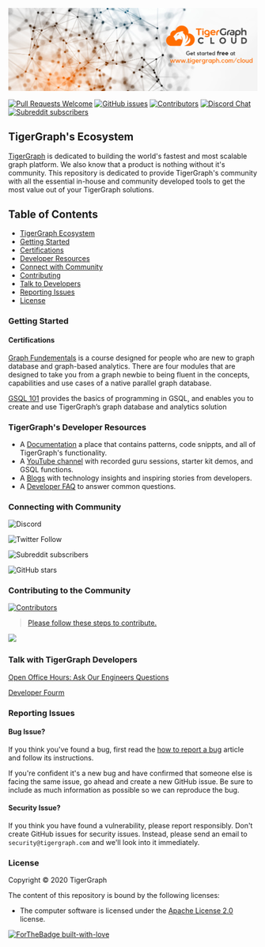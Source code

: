 ![TigerGraph Banner](docs/images/github/tgcloudbanner.png)

[![Pull Requests Welcome](https://img.shields.io/badge/PRs-welcome-brightgreen.svg?style=flat)](http://makeapullrequest.com)
[![GitHub issues](https://img.shields.io/github/issues-raw/tigergraph/ecosys)](https://github.com/tigergraph/ecosys/issues)
[![Contributors](https://img.shields.io/github/contributors/tigergraph/ecosys)](https://github.com/tigergraph/ecosys/graphs/contributors)
[![Discord Chat](https://img.shields.io/discord/640707678297128980?logo=discord)](https://discordapp.com/channels/640707678297128980)
[![Subreddit subscribers](https://img.shields.io/reddit/subreddit-subscribers/tigergraph?style=social)](https://www.reddit.com/r/tigergraph/)

## TigerGraph's Ecosystem 

[TigerGraph](https://www.tigergraph.com) is dedicated to building the world's fastest and most scalable graph platform. We also know that a product is nothing without it's community. This repository is dedicated to provide TigerGraph's community with all the essential in-house and community developed tools to get the most value out of your TigerGraph solutions. 

## Table of Contents

* [TigerGraph Ecosystem](#certifications)
* [Getting Started](#getting-started)
* [Certifications](#certifications)
* [Developer Resources](#the-learning-platform)
* [Connect with Community](#connecting-with-community)
* [Contributing](#contributing-to-the-comunity)
* [Talk to Developers](#talk-with-tigergraph-developers)
* [Reporting Issues](#reporting-issues)
* [License](#license)


### Getting Started

#### Certifications

[Graph Fundementals](https://www.tigergraph.com/certification-graph-fundamentals/) is a course designed for people who are new to graph database and graph-based analytics. There are four modules that are designed to take you from a graph newbie to being fluent in the concepts, capabilities and use cases of a native parallel graph database.

[GSQL 101](https://www.tigergraph.com/certification-gsql-101/) provides the basics of programming in GSQL, and enables you to create and use TigerGraph’s graph database and analytics solution


### TigerGraph's Developer Resources

- A [Documentation](https://docs.tigergraph.com/) a place that contains patterns, code snippts, and all of TigerGraph's functionality.
- A [YouTube channel](https://youtube.com/TigerGraph) with recorded guru sessions, starter kit demos, and GSQL functions.
- A [Blogs](https://www.tigergraph.com/blog/) with technology insights and inspiring stories from developers.
- A [Developer FAQ](https://www.tigergraph.com/developerfaq/) to answer common questions.

### Connecting with Community

![Discord](https://img.shields.io/discord/640707678297128980?label=Community%20Chat&logo=discord&style=social)

![Twitter Follow](https://img.shields.io/twitter/follow/TigerGraphDB?style=social)

![Subreddit subscribers](https://img.shields.io/reddit/subreddit-subscribers/tigergraph?style=social)

![GitHub stars](https://img.shields.io/github/stars/tigergraph/ecosys?style=social)

### Contributing to the Community

[![Contributors](https://img.shields.io/github/contributors/tigergraph/ecosys)](https://github.com/tigergraph/ecosys/graphs/contributors)

> [Please follow these steps to contribute.](CONTRIBUTING.md)

<a href="https://github.com/tigergraph/ecosys/graphs/contributors"><img src="https://opencollective.com/shields/contributors.svg?width=890" /></a>

### Talk with TigerGraph Developers
[Open Office Hours: Ask Our Engineers Questions](https://info.tigergraph.com/officehours)

[Developer Fourm](https://groups.google.com/a/opengsql.org/forum/#!forum/gsql-users)

<!--- TODO: add link to actual report a bug--->
### Reporting Issues

#### Bug Issue?
If you think you've found a bug, first read the [how to report a bug](https://www.TigerGraph/bog/how-to-report-a-bug/) article and follow its instructions.

If you're confident it's a new bug and have confirmed that someone else is facing the same issue, go ahead and create a new GitHub issue. Be sure to include as much information as possible so we can reproduce the bug.

#### Security Issue?

If you think you have found a vulnerability, please report responsibly. Don't create GitHub issues for security issues. Instead, please send an email to `security@tigergraph.com` and we'll look into it immediately.

### License

Copyright © 2020 TigerGraph

The content of this repository is bound by the following licenses:

- The computer software is licensed under the [Apache License 2.0](LICENSE.md) license.

[![ForTheBadge built-with-love](http://ForTheBadge.com/images/badges/built-with-love.svg)](https://tigergraph.com)